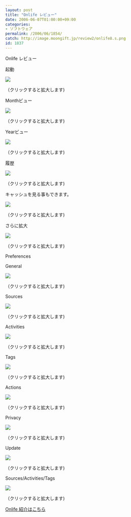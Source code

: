 ```yaml
---
layout: post
title: "Onlife レビュー"
date: 2006-06-07T01:00:00+09:00
categories:
- ソフトウェア
permalink: /2006/06/1854/
catch: http://image.moongift.jp/review2/onlife8.s.png
id: 1837
---
```

Onlife レビュー  
<!--more-->

起動

  

[![](http://image.moongift.jp/review2/onlife1.s.png)](http://image.moongift.jp/review2/onlife1.png)  
  
（クリックすると拡大します)

  

Monthビュー

  

[![](http://image.moongift.jp/review2/onlife2.s.png)](http://image.moongift.jp/review2/onlife2.png)  
  
（クリックすると拡大します)

  

Yearビュー

  

[![](http://image.moongift.jp/review2/onlife3.s.png)](http://image.moongift.jp/review2/onlife3.png)  
  
（クリックすると拡大します)

  

履歴

  

[![](http://image.moongift.jp/review2/onlife4.s.png)](http://image.moongift.jp/review2/onlife4.png)  
  
（クリックすると拡大します)

  

キャッシュを見る事もできます。

  

[![](http://image.moongift.jp/review2/onlife5.s.png)](http://image.moongift.jp/review2/onlife5.png)  
  
（クリックすると拡大します)

  

さらに拡大

  

[![](http://image.moongift.jp/review2/onlife6.s.png)](http://image.moongift.jp/review2/onlife6.png)  
  
（クリックすると拡大します)

  

Preferences

  

General

  

[![](http://image.moongift.jp/review2/onlife7.s.png)](http://image.moongift.jp/review2/onlife7.png)  
  
（クリックすると拡大します)

  

Sources

  

[![](http://image.moongift.jp/review2/onlife8.s.png)](http://image.moongift.jp/review2/onlife8.png)  
  
（クリックすると拡大します)

  

Activities

  

[![](http://image.moongift.jp/review2/onlife9.s.png)](http://image.moongift.jp/review2/onlife9.png)  
  
（クリックすると拡大します)

  

Tags

  

[![](http://image.moongift.jp/review2/onlife10.s.png)](http://image.moongift.jp/review2/onlife10.png)  
  
（クリックすると拡大します)

  

Actions

  

[![](http://image.moongift.jp/review2/onlife11.s.png)](http://image.moongift.jp/review2/onlife11.png)  
  
（クリックすると拡大します)

  

Privacy

  

[![](http://image.moongift.jp/review2/onlife12.s.png)](http://image.moongift.jp/review2/onlife12.png)  
  
（クリックすると拡大します)

  

Update

  

[![](http://image.moongift.jp/review2/onlife13.s.png)](http://image.moongift.jp/review2/onlife13.png)  
  
（クリックすると拡大します)

  

Sources/Activities/Tags

  

[![](http://image.moongift.jp/review2/onlife14.s.png)](http://image.moongift.jp/review2/onlife14.png)  
  
（クリックすると拡大します)

  

[Onlife 紹介はこちら](http://fw.moongift.jp/intro/i-1853.html)

